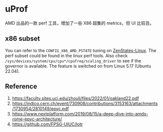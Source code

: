 # uProf
AMD 出品的一款 perf 工具，增加了一些 X86 超集的 metrics，但 UI 比较丑。

## x86 subset
You can refer to the `CONFIG_X86_AMD_PSTATE` tuning on [ZenStates-Linux](https://github.com/geekpiehpc/ZenStates-Linux). The perf subset could be found in the linux perf tools. Also check `/sys/devices/system/cpu/cpu*/cpufreq/scaling_driver` to see if the governor is available. The feature is switched on from Linux 5.17 (Ubuntu 22.04).

## Reference
1. https://faculty.sites.uci.edu/zhouli/files/2022/01/oakland22.pdf
2. https://indico.cern.ch/event/730908/contributions/3153163/attachments/1730954/2810149/epyc.pdf
3. https://www.nextplatform.com/2019/08/15/a-deep-dive-into-amds-rome-epyc-architecture/
4. https://github.com/FPSG-UIUC/lotr